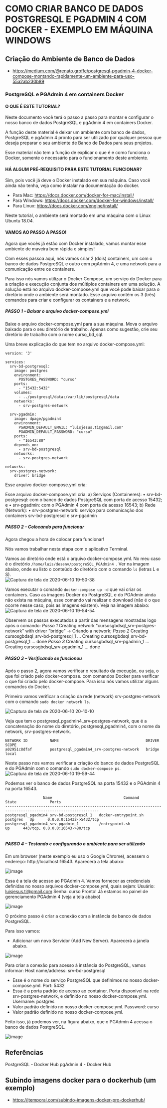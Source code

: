 # COMO CRIAR BANCO DE DADOS POSTGRESQL E PGADMIN 4 COM DOCKER - EXEMPLO EM MÁQUINA WINDOWS

## Criação do Ambiente de Banco de Dados
- https://medium.com/@renato.groffe/postgresql-pgadmin-4-docker-compose-montando-rapidamente-um-ambiente-para-uso-55a2ab230b89

### PostgreSQL e PGAdmin 4 em containers Docker

#### O QUE É ESTE TUTORIAL?
Neste documento você terá o passo a passo para montar e configurar o nosso banco de dados PostgreSQL e pgAdmin 4 em containers Docker.

A função deste material é deixar um ambiente com banco de dados, PostgreSQL e pgAdmin 4 pronto para ser utilizado por qualquer pessoa que deseja preparar o seu ambiente de Banco de Dados para seus projetos.

Esse material não tem a função de explicar o que é e como funciona o Docker, somente o necessário para o funcionamento deste ambiente.

#### HÁ ALGUM PRÉ-REQUISITO PARA ESTE TUTORIAL FUNCIONAR?
Sim, pois você já deve o Docker instalado em sua máquina.
Caso você ainda não tenha, veja como instalar na documentação do docker. 
- Para Mac: https://docs.docker.com/docker-for-mac/install/
- Para Windows: https://docs.docker.com/docker-for-windows/install/
- Para Linux: https://docs.docker.com/engine/install/

Neste tutorial, o ambiente será montado em uma máquina com o Linux Ubuntu 18.04.

#### VAMOS AO PASSO A PASSO!
Agora que vocês já estão com Docker instalado, vamos montar esse ambiente de maveira bem rápida e simples!

Com esses passoa aqui, nós vamos criar 2 (dois) containers, um com o banco de dados PostgreSQL e outro com pgAdmin 4, e uma network para a comunicação entre os containers.

Para isso nós vamos utilizar o Docker Compose, um serviço do Docker para a criação e execução conjunta dos múltiplos containers em uma solução. A solução está no arquivo docker-compose.yml que você pode baixar para o diretório onde o ambiente será montado. Esse arquivo contém os 3 (três) comandos para criar e configurar os containers e a network. 

##### PASSO 1 – Baixar o arquivo docker-compose.yml
Baixe o arquivo docker-compose.yml para a sua máquina. Mova o arquivo baixado para o seu diretório de trabalho.
Apenas como sugestão, crie seu diretório de trabalho com o nome curso_bd_sql.

Uma breve explicação do que tem no arquivo docker-compose.yml:
```
version: '3'

services:
  srv-bd-postgresql:
    image: postgres
    environment:
      POSTGRES_PASSWORD: "curso"
    ports:
      - "15432:5432"
    volumes:
      - ../postgresql/data:/var/lib/postgresql/data
    networks:
      - srv-postgres-network
      
  srv-pgadmin:
    image: dpage/pgadmin4
    environment:
      PGADMIN_DEFAULT_EMAIL: "luisjesus.ti@gmail.com"
      PGADMIN_DEFAULT_PASSWORD: "curso"
    ports:
      - "16543:80"
    depends_on:
      - srv-bd-postgresql
    networks:
      - srv-postgres-network

networks: 
  srv-postgres-network:
    driver: bridge
```

Esse arquivo docker-compose.yml cria:

Esse arquivo docker-compose.yml cria:
a)	Serviços (Containeres):
•	srv-bd-postgresql: com o banco de dados PostgreSQL com porta de acesso 15432; e
•	srv-pgadmin: com o PGAdmin 4 com porta de acesso 16543; 
b)	Rede (Network):
•	srv-postgres-network: serviço para comunicação dos containers srv-bd-postgresql e srv-pgadmin


##### PASSO 2 – Colocando para funcionar

Agora chegou a hora de colocar para funcionar!

Nós vamos trabalhar nesta etapa com o aplicativo Terminal.

Vamos ao diretório onde está o arquivo docker-compose.yml. No meu caso é o diretório ```/home/luis/desenv/postgreSQL_PGAdmin4 ```. Ver na imagem abaixo, onde eu listo o conteúdo do diretório com o comando ``` ls ``` (letras L e S).  
![Captura de tela de 2020-06-10 19-50-38](https://user-images.githubusercontent.com/29760189/84326667-df95e780-ab53-11ea-9d96-d289ba81e834.png)


Vamos executar o comando ```docker-compose up -d``` que vai criar os containers. Caso as imagens Docker do PostgreSQL e do PGAdmin ainda não exista na máquina, esse comando vai realizar o download (não é o que ocorre nesse caso, pois as imagens existem). Veja na imagem abaixo:
![Captura de tela de 2020-06-10 19-54-54](https://user-images.githubusercontent.com/29760189/84326870-4b785000-ab54-11ea-948b-cff0bf21eec9.png)

Observem os passos executados a partir das mensagens mostradas logo após o comando:
*Passo 1*
Creating network "cursosgbdsql_srv-postgres-network" with driver "bridge" -> Criando a network;
*Passo 2*
Creating cursosgbdsql_srv-bd-postgresql_1 ... 
Creating cursosgbdsql_srv-bd-postgresql_1 ... done
*Passo 3*
Creating cursosgbdsql_srv-pgadmin_1 ... 
Creating cursosgbdsql_srv-pgadmin_1 ... done

##### PASSO 3 – Verificando se funcionou

Após o passo 2, agora vamos verificar o resultado da execução, ou seja, o que foi criado pelo docker-compose.  com comandos Docker para verificar o que foi criado pelo docker-compose. Para isso nós vamos utilizar alguns comandos do Docker.

Primeiro vamos verificar a criação da rede (network) srv-postgres-network com o comando ``` sudo docker network ls ```. 

![Captura de tela de 2020-06-10 20-10-10](https://user-images.githubusercontent.com/29760189/84327696-6946b480-ab56-11ea-833a-f4b084f6e472.png)

Veja que tem o postgresql_pgadmin4_srv-postgres-network, que é a concatenação do nome do diretório, postgresql_pgadmin4, com o nome da network, srv-postgres-network. 
```
NETWORK ID          NAME                                       DRIVER              SCOPE
a02951c8dfaf        postgresql_pgadmin4_srv-postgres-network   bridge              local

```

Neste passo nos vamos verificar a criação do banco de dados PostgreSQL e do PGAdmin com o comando ```sudo docker-compose ps```. 
![Captura de tela de 2020-06-10 19-59-44](https://user-images.githubusercontent.com/29760189/84327122-fbe65400-ab54-11ea-8d09-d64cad6bed0f.png)


Podemos ver o banco de dados PostgreSQL na porta 15432 e o PGAdmin 4 na porta 16543.
```
                 Name                                Command              State               Ports             
----------------------------------------------------------------------------------------------------------------
postgresql_pgadmin4_srv-bd-postgresql_1   docker-entrypoint.sh postgres   Up      0.0.0.0:15432->5432/tcp       
postgresql_pgadmin4_srv-pgadmin_1         /entrypoint.sh                  Up      443/tcp, 0.0.0.0:16543->80/tcp
     
```

##### PASSO 4 – Testando e configurando o ambiente para ser utilizado

Em um browser (neste exemplo eu uso o Google Chrome), acessem o endereço: http://localhost:16543. Aparecerá a tela abaixo:

![image](https://user-images.githubusercontent.com/29760189/82395337-b3d68480-9a21-11ea-83fa-8d19d4c85ce5.png)

Essa é a tela de acesso ao PGAdmin 4. 
Vamos fornecer as credenciais definidas no nosso arquivos docker-compose.yml, quais sejam:
Usuário: luisjesus.ti@gmail.com
Senha: curso
Pronto! Já estamos no painel de gerenciamento PGAdmin 4 (veja a tela abaixo)


![image](https://user-images.githubusercontent.com/29760189/82395350-b933cf00-9a21-11ea-8625-2b407a01552e.png)

O próximo passo é criar a conexão com a instância de banco de dados PostgreSQL.

Para isso vamos:
- Adicionar um novo Servidor (Add New Server). Aparecerá a janela abaixo. 

![image](https://user-images.githubusercontent.com/29760189/82395358-c05add00-9a21-11ea-8101-7eb5dfa2f28d.png)

Para criar a conexão para acesso à instância do PostgreSQL, vamos informar:
Host name/address: srv-bd-postgresql
- Esse é o nome do serviço PostgreSQL que definimos no nosso docker-compose.yml.
Port: 5432
- Essa é a porta padrão de acesso ao container. Porta disponível na rede srv-postgres-network, e definido no nosso docker-compose.yml.
Username: postgres
- Valor padrão definido no nosso docker-compose.yml.
Password: curso
- Valor padrão definido no nosso docker-compose.yml.

Feito isso, já podemos ver, na figura abaixo, que o PGAdmin 4 acessa o banco de dados PostgreSQL.

![image](https://user-images.githubusercontent.com/29760189/82395366-c650be00-9a21-11ea-842d-345f7357740b.png)

## Referências
PostgreSQL - Docker Hub
pgAdmin 4 - Docker Hub


## Subindo imagens docker para o dockerhub (um exemplo)
- https://jtemporal.com/subindo-imagens-docker-pro-dockerhub/
